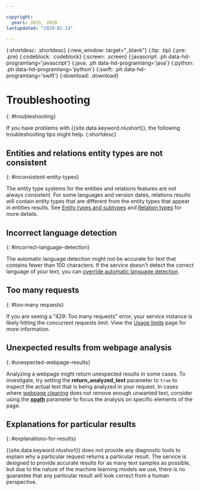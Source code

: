 ```yaml
---

copyright:
  years: 2015, 2020
lastupdated: "2020-02-24"

---
```


{:shortdesc: .shortdesc}
{:new_window: target="_blank"}
{:tip: .tip}
{:pre: .pre}
{:codeblock: .codeblock}
{:screen: .screen}
{:javascript: .ph data-hd-programlang='javascript'}
{:java: .ph data-hd-programlang='java'}
{:python: .ph data-hd-programlang='python'}
{:swift: .ph data-hd-programlang='swift'}
{:download: .download}

# Troubleshooting
{: #troubleshooting}

If you have problems with {{site.data.keyword.nlushort}}, the following troubleshooting tips might help.
{:shortdesc}

## Entities and relations entity types are not consistent
{: #inconsistent-entity-types}

The entity type systems for the entities and relations features are not always consistent. For some languages and version dates, relations results will contain entity types that are different from the entity types that appear in entities results. See [Entity types and subtypes](/docs/natural-language-understanding?topic=natural-language-understanding-entity-type-systems) and [Relation types](/docs/natural-language-understanding?topic=natural-language-understanding-relation-type-systems) for more details. 

## Incorrect language detection
{: #incorrect-language-detection}

The automatic language detection might not be accurate for text that contains fewer than 100 characters. If the service doesn't detect the correct language of your text, you can [override automatic language detection](/docs/natural-language-understanding?topic=natural-language-understanding-overriding-language-detection).

## Too many requests
{: #too-many requests}

If you are seeing a "429: Too many requests" error, your service instance is likely hitting the concurrent requests limit. View the [Usage limits](/docs/natural-language-understanding?topic=natural-language-understanding-usage-limits#concurrent-requests) page for more information.

## Unexpected results from webpage analysis
{: #unexpected-webpage-results}

Analyzing a webpage might return unexpected results in some cases. To investigate, try setting the **return_analyzed_text** parameter to `true` to inspect the actual text that is being analyzed in your request. In cases where [webpage cleaning](/docs/natural-language-understanding?topic=natural-language-understanding-analyzing-webpages#webpage-cleaning) does not remove enough unwanted text, consider using the [**xpath**](/docs/natural-language-understanding?topic=natural-language-understanding-analyzing-webpages#xpath) parameter to focus the analysis on specific elements of the page.

## Explanations for particular results
{: #explanations-for-results}

{{site.data.keyword.nlushort}} does not provide any diagnostic tools to explain why a particular request returns a particular result. The service is designed to provide accurate results for as many text samples as possible, but due to the nature of the machine learning models we use, there is no guarantee that any particular result will look correct from a human perspective.





